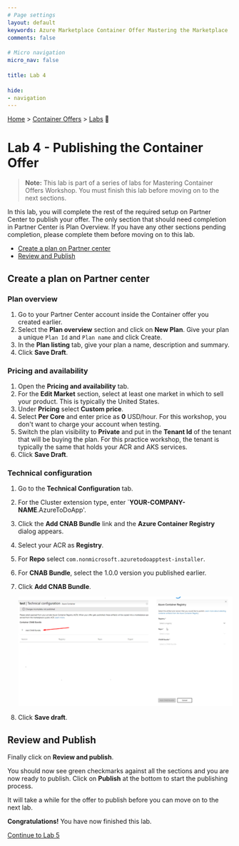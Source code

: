 ```yaml
---
# Page settings
layout: default
keywords: Azure Marketplace Container Offer Mastering the Marketplace
comments: false

# Micro navigation
micro_nav: false

title: Lab 4

hide:
- navigation
---
```


[Home](/) > [Container Offers](../../index) > [Labs](../../index.md#labs) 🧪

# Lab 4 - Publishing the Container Offer

> **Note:** This lab is part of a series of labs for Mastering Container Offers Workshop. You must finish this lab before moving on to the next sections.

In this lab, you will complete the rest of the required setup on Partner Center to publish your offer. The only section that should need completion in Partner Center is Plan Overview. If you have any other sections pending completion, please complete them before moving on to this lab.

<!-- no toc -->
- [Create a plan on Partner center](#create-a-plan-on-partner-center)
- [Review and Publish](#review-and-publish)

## Create a plan on Partner center

### Plan overview

1. Go to your Partner Center account inside the Container offer you created earlier.
2. Select the **Plan overview** section and click on **New Plan**. Give your plan a unique `Plan Id` and `Plan name` and click Create.
3. In the **Plan listing** tab, give your plan a name, description and summary.
4. Click **Save Draft**.

### Pricing and availability

1. Open the **Pricing and availability** tab.
1. For the **Edit Market** section, select at least one market in which to sell your product. This is typically the United States.
1. Under **Pricing**  select  **Custom price**.
1. Select **Per Core** and enter price as **0** USD/hour. For this workshop, you don't want to charge your account when testing.
1. Switch the plan visibility to **Private** and put in the **Tenant Id** of the tenant that will be buying the plan. For this practice workshop, the tenant is typically the same that holds your ACR and AKS services.
1. Click **Save Draft**.
    
### Technical configuration
    
1. Go to the **Technical Configuration** tab. 
2. For the Cluster extension type, enter `**YOUR-COMPANY-NAME**.AzureToDoApp'.
3. Click the **Add CNAB Bundle** link and the **Azure Container Registry** dialog appears.
4. Select your ACR as **Registry**.
5. For **Repo** select `com.nonmicrosoft.azuretodoapptest-installer`.
6. For **CNAB Bundle**, select the 1.0.0 version you published earlier.
7. Click **Add CNAB Bundle**.
   
      ![](./images/plan.png)

8. Click **Save draft**.

## Review and Publish

Finally click on **Review and publish**. 

You should now see green checkmarks against all the sections and you are now ready to publish. Click on **Publish** at the bottom to start the publishing process.

It will take a while for the offer to publish before you can move on to the next lab.

**Congratulations!** You have now finished this lab.

[Continue to Lab 5](../lab5-purchasing-container-offer/index.md)